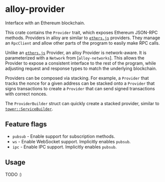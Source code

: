 # alloy-provider

<!-- TODO: links, docs, examples, etc -->

Interface with an Ethereum blockchain.

This crate contains the `Provider` trait, which exposes Ethereum JSON-RPC
methods. Providers in alloy are similar to [`ethers.js`] providers. They manage
an `RpcClient` and allow other parts of the program to easily make RPC calls.

Unlike an [`ethers.js`] Provider, an alloy Provider is network-aware. It is
parameterized with a `Network` from [`alloy-networks`]. This allows the Provider
to expose a consistent interface to the rest of the program, while adjusting
request and response types to match the underlying blockchain.

Providers can be composed via stacking. For example, a `Provider` that tracks
the nonce for a given address can be stacked onto a `Provider` that signs
transactions to create a `Provider` that can send signed transactions with
correct nonces.

The `ProviderBuilder` struct can quickly create a stacked provider, similar to
[`tower::ServiceBuilder`].

[alloy-networks]: ../networks/
[`tower::ServiceBuilder`]: https://docs.rs/tower/latest/tower/struct.ServiceBuilder.html
[`ethers.js`]: https://docs.ethers.org/v6/

## Feature flags

- `pubsub` - Enable support for subscription methods.
- `ws` - Enable WebSocket support. Implicitly enables `pubsub`.
- `ipc` - Enable IPC support. Implicitly enables `pubsub`.

## Usage

TODO :)
